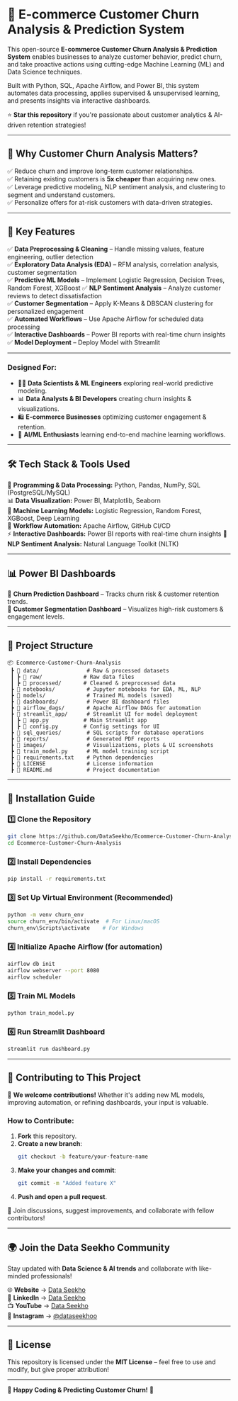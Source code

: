 # 🚀 **E-commerce Customer Churn Analysis & Prediction System**  

This open-source **E-commerce Customer Churn Analysis & Prediction System** enables businesses to analyze customer behavior, predict churn, and take proactive actions using cutting-edge Machine Learning (ML) and Data Science techniques.  

Built with Python, SQL, Apache Airflow, and Power BI, this system automates data processing, applies supervised & unsupervised learning, and presents insights via interactive dashboards.  

⭐ **Star this repository** if you're passionate about customer analytics & AI-driven retention strategies!  

---

## 🎯 **Why Customer Churn Analysis Matters?**  

✅ Reduce churn and improve long-term customer relationships.  
✅ Retaining existing customers is **5x cheaper** than acquiring new ones.  
✅ Leverage predictive modeling, NLP sentiment analysis, and clustering to segment and understand customers.  
✅ Personalize offers for at-risk customers with data-driven strategies.  

---

## 🚀 **Key Features**  
✅ **Data Preprocessing & Cleaning** – Handle missing values, feature engineering, outlier detection  
✅ **Exploratory Data Analysis (EDA)** – RFM analysis, correlation analysis, customer segmentation  
✅ **Predictive ML Models** – Implement Logistic Regression, Decision Trees, Random Forest, XGBoost 
✅ **NLP Sentiment Analysis** – Analyze customer reviews to detect dissatisfaction  
✅ **Customer Segmentation** – Apply K-Means & DBSCAN clustering for personalized engagement  
✅ **Automated Workflows** – Use Apache Airflow for scheduled data processing  
✅ **Interactive Dashboards** – Power BI reports with real-time churn insights  
✅ **Model Deployment** – Deploy Model with Streamlit

---

### Designed For:  
- 🧑‍💻 **Data Scientists & ML Engineers** exploring real-world predictive modeling.  
- 📊 **Data Analysts & BI Developers** creating churn insights & visualizations.  
- 🛍 **E-commerce Businesses** optimizing customer engagement & retention.  
- 🚀 **AI/ML Enthusiasts** learning end-to-end machine learning workflows.  

---

## 🛠️ **Tech Stack & Tools Used**  
🚀 **Programming & Data Processing:** Python, Pandas, NumPy, SQL (PostgreSQL/MySQL)  
📊 **Data Visualization:** Power BI, Matplotlib, Seaborn  
🧠 **Machine Learning Models:** Logistic Regression, Random Forest, XGBoost, Deep Learning  
📡 **Workflow Automation:** Apache Airflow, GitHub CI/CD  
⚡  **Interactive Dashboards:** Power BI reports with real-time churn insights
📖 **NLP Sentiment Analysis:** Natural Language Toolkit (NLTK)  

---

## 📊 **Power BI Dashboards**  
📌 **Churn Prediction Dashboard** – Tracks churn risk & customer retention trends.  
📌 **Customer Segmentation Dashboard** – Visualizes high-risk customers & engagement levels.  

---



## 📂 **Project Structure**  

```
📦 Ecommerce-Customer-Churn-Analysis  
 ┣ 📂 data/               # Raw & processed datasets  
 ┃ ┣ 📂 raw/             # Raw data files  
 ┃ ┣ 📂 processed/       # Cleaned & preprocessed data  
 ┣ 📂 notebooks/          # Jupyter notebooks for EDA, ML, NLP  
 ┣ 📂 models/             # Trained ML models (saved)  
 ┣ 📂 dashboards/         # Power BI dashboard files  
 ┣ 📂 airflow_dags/       # Apache Airflow DAGs for automation  
 ┣ 📂 streamlit_app/      # Streamlit UI for model deployment  
 ┃ ┣ 📜 app.py           # Main Streamlit app  
 ┃ ┣ 📜 config.py        # Config settings for UI  
 ┣ 📂 sql_queries/        # SQL scripts for database operations  
 ┣ 📂 reports/            # Generated PDF reports  
 ┣ 📂 images/             # Visualizations, plots & UI screenshots  
 ┣ 📜 train_model.py      # ML model training script  
 ┣ 📜 requirements.txt    # Python dependencies  
 ┣ 📜 LICENSE             # License information  
 ┣ 📜 README.md           # Project documentation    
```
---

## 🔧 **Installation Guide**  

### 1️⃣ Clone the Repository  
```bash
git clone https://github.com/DataSeekho/Ecommerce-Customer-Churn-Analysis.git
cd Ecommerce-Customer-Churn-Analysis
```

### 2️⃣ Install Dependencies  
```bash
pip install -r requirements.txt
```

### 3️⃣ Set Up Virtual Environment (Recommended)  
```bash
python -m venv churn_env  
source churn_env/bin/activate  # For Linux/macOS  
churn_env\Scripts\activate    # For Windows  
```

### 4️⃣ Initialize Apache Airflow (for automation)  
```bash
airflow db init  
airflow webserver --port 8080  
airflow scheduler  
```

### 5️⃣ Train ML Models  
```bash
python train_model.py  
```

### 6️⃣ Run Streamlit Dashboard  
```bash
streamlit run dashboard.py  
```
---

## 🤝 **Contributing to This Project**  
🚀 **We welcome contributions!** Whether it's adding new ML models, improving automation, or refining dashboards, your input is valuable.  

### How to Contribute:  
1. **Fork** this repository.  
2. **Create a new branch**:  
   ```bash
   git checkout -b feature/your-feature-name
   ```
3. **Make your changes and commit**:  
   ```bash
   git commit -m "Added feature X"
   ```
4. **Push and open a pull request**.  

📢 Join discussions, suggest improvements, and collaborate with fellow contributors!  

---

## 🌍 **Join the Data Seekho Community**  
Stay updated with **Data Science & AI trends** and collaborate with like-minded professionals!  

🌐 **Website** → [Data Seekho](https://dataseekho.com)  
📌 **LinkedIn** → [Data Seekho](https://www.linkedin.com/company/dataseekhoo)  
📺 **YouTube** → [Data Seekho](https://www.youtube.com/dataseekhoo)  
📸 **Instagram** → [@dataseekhoo](https://www.instagram.com/dataseekhoo)  

---

## 📜 **License**  
This repository is licensed under the **MIT License** – feel free to use and modify, but give proper attribution!  

---

🚀 **Happy Coding & Predicting Customer Churn!** 🚀  
